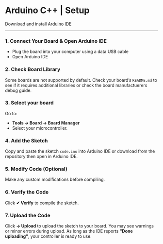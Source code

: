 # Arduino C++ | Setup
Download and install [Arduino IDE](https://www.arduino.cc/en/software/)

---

### 1. Connect Your Board & Open Arduino IDE
- Plug the board into your computer using a data USB cable
- Open Arduino IDE

### 2. Check Board Library
Some boards are not supported by default. Check your board’s `README.md` to see if it requires additional libraries or check the board manufactuerers debug guide.

### 3. Select your board
Go to:  
- **Tools → Board → Board Manager**  
- Select your microcontroller.

### 4. Add the Sketch
Copy and paste the sketch `code.ino` into Arduino IDE or download from the repository then open in Arduino IDE.


### 5. Modify Code (Optional)
Make any custom modifications before compiling.

### 6. Verify the Code
Click **✔ Verify** to compile the sketch.

### 7. Upload the Code
Click **→ Upload** to upload the sketch to your board. You may see warnings or minor errors during upload.   As long as the IDE reports **“Done uploading”**, your controller is ready to use.